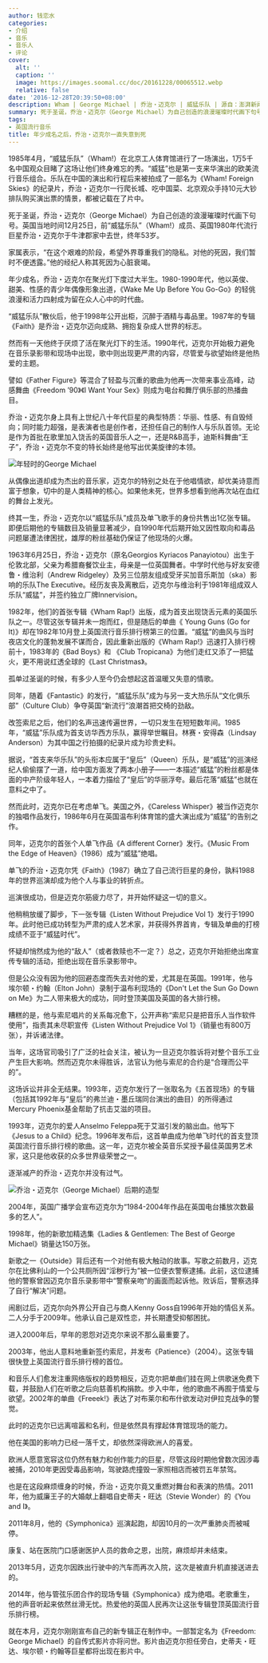 ```yaml
---
author: 钱恋水
categories:
- 介绍
- 音乐
- 音乐人
- 评论
cover:
  alt: ''
  caption: ''
  image: https://images.soomal.cc/doc/20161228/00065512.webp
  relative: false
date: '2016-12-28T20:39:50+08:00'
description: Wham | George Michael | 乔治・迈克尔 | 威猛乐队 | 源自：澎湃新闻 | 版权：转载 |  平均/总评分：10.00/30
summary: 死于圣诞，乔治・迈克尔（George Michael）为自己创造的浪漫璀璨时代画下句号。英国当地时间12月25日，前“威猛乐队”（Wham!）成员、英国1980年代流行巨星乔治・迈克尔于牛津郡家中去世，终年53岁。
tags:
- 英国流行音乐
title: 年少成名之后，乔治・迈克尔一直失意到死
---
```


1985年4月，“威猛乐队”（Wham!）在北京工人体育馆进行了一场演出，1万5千名中国观众目睹了这场让他们终身难忘的秀。“威猛”也是第一支来华演出的欧美流行音乐组合。乐队在中国的演出和行程后来被拍成了一部名为《Wham! Foreign Skies》的纪录片，乔治・迈克尔一行爬长城、吃中国菜、北京观众手持10元大钞排队购买演出票的情景，都被记载在了片中。


死于圣诞，乔治・迈克尔（George Michael）为自己创造的浪漫璀璨时代画下句号。英国当地时间12月25日，前“威猛乐队”（Wham!）成员、英国1980年代流行巨星乔治・迈克尔于牛津郡家中去世，终年53岁。

家属表示，“在这个艰难的阶段，希望外界尊重我们的隐私。对他的死因，我们暂时不便透露。”他的经纪人称其死因为心脏衰竭。

年少成名，乔治・迈克尔在聚光灯下度过大半生。1980-1990年代，他以英俊、甜美、性感的青少年偶像形象出道，《Wake Me Up Before You Go-Go》的轻佻浪漫和活力四射成为留在众人心中的时代曲。



“威猛乐队”散伙后，他于1998年公开出柜，沉醉于酒精与毒品里。1987年的专辑《Faith》是乔治・迈克尔迈向成熟、拥抱复杂成人世界的标志。

然而有一天他终于厌烦了活在聚光灯下的生活。1990年代，迈克尔开始极力避免在音乐录影带和现场中出现，歌中则出现更严肃的内容，尽管爱与欲望始终是他热爱的主题。

譬如《Father Figure》等混合了轻盈与沉重的歌曲为他再一次带来事业高峰，动感舞曲《Freedom ’90》《I Want Your Sex》则成为电台和舞厅俱乐部的热播曲目。



乔治・迈克尔身上具有上世纪八十年代巨星的典型特质：华丽、性感、有自毁倾向；同时能力超强，是表演者也是创作者，还担任自己的制作人与乐队首领。无论是作为首批在歌里加入饶舌的英国音乐人之一，还是R&B高手，迪斯科舞曲“王子”，乔治・迈克尔不变的特长始终是他写出优美旋律的本领。

![年轻时的George Michael](https://images.soomal.cc/doc/20161228/00065511.webp)





从偶像出道却成为杰出的音乐家，迈克尔的特别之处在于他唱情欲，却优美诗意而富于想象，切中的是人类精神的核心。如果他未死，世界多想看到他再次站在血红的舞台上发光。

终其一生，乔治・迈克尔以“威猛乐队”成员及单飞歌手的身份共售出1亿张专辑。即便后期他的专辑数目及销量显著减少，自1990年代后期开始又因性取向和毒品问题屡遭法律困扰，雄厚的粉丝基础仍保证了他现场的火爆。

1963年6月25日，乔治・迈克尔（原名Georgios Kyriacos Panayiotou）出生于伦敦北部，父亲为希腊裔餐饮业主，母亲是一位英国舞者。中学时代他与好友安德鲁・维治利（Andrew Ridgeley）及另三位朋友组成受牙买加音乐斯加（ska）影响的乐队The Executive。经历友丧及离散后，迈克尔与维治利于1981年组成双人乐队“威猛”，并签约独立厂牌Innervision。

1982年，他们的首张专辑《Wham Rap!》出版，成为首支出现饶舌元素的英国乐队之一。尽管这张专辑并未一炮而红，但是随后的单曲《 Young Guns (Go for It)》却在1982年10月登上英国流行音乐排行榜第三的位置。“威猛”的曲风与当时夜店文化的蓬勃发展不谋而合，因此重新出版的《Wham Rap!》迅速打入排行榜前十，1983年的《Bad Boys》和 《Club Tropicana》为他们走红又添了一把猛火，更不用说红透全球的《Last Christmas》。



孤单过圣诞的时候，有多少人至今仍会想起这首温暖又失意的情歌。

同年，随着《Fantastic》的发行，“威猛乐队”成为与另一支大热乐队“文化俱乐部”（Culture Club）争夺英国“新流行”浪潮首把交椅的劲敌。

改签索尼之后，他们的名声迅速传遍世界，一切只发生在短短数年间。1985年，“威猛”乐队成为首支访华西方乐队，赢得举世瞩目。林赛・安得森（Lindsay Anderson）为其中国之行拍摄的纪录片成为珍贵史料。

据说，“首支来华乐队”的头衔本应属于“皇后”（Queen）乐队，是“威猛”的巡演经纪人偷偷摆了一道，给中国方面发了两本小册子――一本描述“威猛”的粉丝都是体面的中产阶级年轻人，一本着力描绘了“皇后”的华丽浮夸。最后花落“威猛”也就在意料之中了。

然而此时，迈克尔已在考虑单飞。美国之外，《Careless Whisper》被当作迈克尔的独唱作品发行，1986年6月在英国温布利体育馆的盛大演出成为“威猛”的告别之作。



同年，迈克尔的首张个人单飞作品《A different Corner》发行。《Music From the Edge of Heaven》（1986）成为“威猛”绝唱。

单飞的乔治・迈克尔凭《Faith》（1987）确立了自己流行巨星的身份，孰料1988年的世界巡演却成为他个人与事业的转折点。

巡演很成功，但是迈克尔筋疲力尽了，并开始怀疑这一切的意义。

他稍稍放缓了脚步，下一张专辑《Listen Without Prejudice Vol 1》发行于1990年。此时他已成功转型为严肃的成人艺术家，并获得外界首肯，专辑及单曲的打榜成绩不亚于“威猛时代”。

怀疑却悄然成为他的“敌人”（或者救赎也不一定？）总之，迈克尔开始拒绝出席宣传专辑的活动，拒绝出现在音乐录影带中。

但是公众没有因为他的回避态度而失去对他的爱，尤其是在英国。1991年，他与埃尔顿・约翰（Elton John）录制于温布利现场的《Don't Let the Sun Go Down on Me》为二人带来极大的成功，同时登顶美国及英国的各大排行榜。



糟糕的是，他与索尼唱片的关系每况愈下，公开声称“索尼只是把音乐人当作软件使用”，指责其未尽职宣传《Listen Without Prejudice Vol 1》（销量也有800万张），并诉诸法律。

当年，这场官司吸引了广泛的社会关注，被认为一旦迈克尔胜诉将对整个音乐工业产生巨大影响。然而迈克尔未得胜诉，法官认为他与索尼的合约是“合理而公平的”。

这场诉讼并非全无结果。1993年，迈克尔发行了一张取名为《五首现场》的专辑（包括其1992年与“皇后”的弗兰迪・墨丘瑞同台演出的曲目）的所得通过Mercury Phoenix基金帮助了抗击艾滋的项目。

1993年，迈克尔的爱人Anselmo Feleppa死于艾滋引发的脑出血。他写下《Jesus to a Child》纪念。1996年发布后，这首单曲成为他单飞时代的首支登顶英国流行音乐排行榜的歌曲。这一年，迈克尔被全英音乐奖授予最佳英国男艺术家，这只是他收获的众多世界级荣誉之一。



逐渐减产的乔治・迈克尔并没有过气。

![乔治・迈克尔（George Michael）后期的造型](https://images.soomal.cc/doc/20161228/00065512.webp)





2004年，英国广播学会宣布迈克尔为“1984-2004年作品在英国电台播放次数最多的艺人”。

1998年，他的新歌加精选集《Ladies & Gentlemen: The Best of George Michael》销量达150万张。

新歌之一《Outside》背后还有一个对他有极大触动的故事。写歌之前数月，迈克尔在比佛利山的一个公共厕所因“淫秽行为”被一位便衣警察逮捕。此前，这位逮捕他的警察曾因迈克尔音乐录影带中“警察亲吻”的画面而起诉他。败诉后，警察选择了自行“解决”问题。

闹剧过后，迈克尔向外界公开自己与商人Kenny Goss自1996年开始的情侣关系。二人分手于2009年。他承认自己是双性恋，并长期遭受抑郁困扰。

进入2000年后，早年的恩怨对迈克尔来说不那么最重要了。

2003年，他出人意料地重新签约索尼，并发布《Patience》（2004）。这张专辑很快登上英国流行音乐排行榜的首位。

和音乐人们愈发注重网络版权的趋势相反，迈克尔把单曲们挂在网上供歌迷免费下载，并鼓励人们在听歌之后向慈善机构捐款。步入中年，他的歌曲不再囿于情爱与欲望。2002年的单曲《Freeek!》表达了对布莱尔和布什欲发动对伊拉克战争的警觉。



此时的迈克尔已远离喧嚣和名利，但是依然具有撑起体育馆现场的能力。

他在美国的影响力已经一落千丈，却依然深得欧洲人的喜爱。

欧洲人愿意宽容这位仍然有魅力和创作能力的巨星，尽管这段时期他曾数次因涉毒被捕，2010年更因受毒品影响，驾驶路虎撞毁一家照相店而被罚五年禁驾。

也是在这段麻烦缠身的时候，乔治・迈克尔竟又重燃对舞台和表演的热情。2011年，他为威廉王子的大婚献上翻唱自史蒂夫・旺达（Stevie Wonder）的《You and I》。



2011年8月，他的《Symphonica》巡演起跑，却因10月的一次严重肺炎而被喊停。

康复、站在医院门口感谢医护人员的救命之恩，出院，麻烦却并未结束。

2013年5月，迈克尔因跌出行驶中的汽车而再次入院，这次是被直升机直接送进去的。

2014年，他与管弦乐团合作的现场专辑《Symphonica》成为绝唱。老歌重生，他的声音听起来依然丝滑无忧。热爱他的英国人民再次让这张专辑登顶英国流行音乐排行榜。

就在本月，迈克尔刚刚宣布自己的新专辑正在制作中。一部暂定名为《Freedom: George Michael》的自传式影片亦将问世。影片由迈克尔担任旁白，史蒂夫・旺达、埃尔顿・约翰等巨星都将出现在影片中。